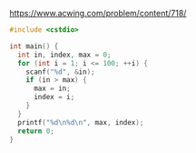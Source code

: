 https://www.acwing.com/problem/content/718/

```c++
#include <cstdio>

int main() {
  int in, index, max = 0;
  for (int i = 1; i <= 100; ++i) {
    scanf("%d", &in);
    if (in > max) {
      max = in;
      index = i;
    }
  }
  printf("%d\n%d\n", max, index);
  return 0;
}
```
